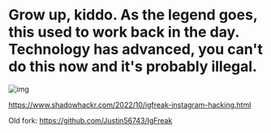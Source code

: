# Grow up, kiddo. As the legend goes, this used to work back in the day. Technology has advanced, you can't do this now and it's probably illegal.

![img](https://blogger.googleusercontent.com/img/b/R29vZ2xl/AVvXsEi51jRQDKmlkkcaNpTCjD9rraAoQfYvcz_wUicw3tWWXH60AXQVEyhDdwcHDneua5btDI5xGxFRV7Gh1ryrEXZuGzhJHEuaoM24-teUFKpuII2V6bEf1USsgkky1IAnNM1NZERs2COqkfHcZr0rF8ixCqp61IM7c9g2wKP-I51fB60B_tKaiikrlQNs/w360-h640-rw/Screenshot_2022-01-17-09-43-30-871_com.termux.jpg)

https://www.shadowhackr.com/2022/10/igfreak-instagram-hacking.html

Old fork: https://github.com/Justin56743/IgFreak
